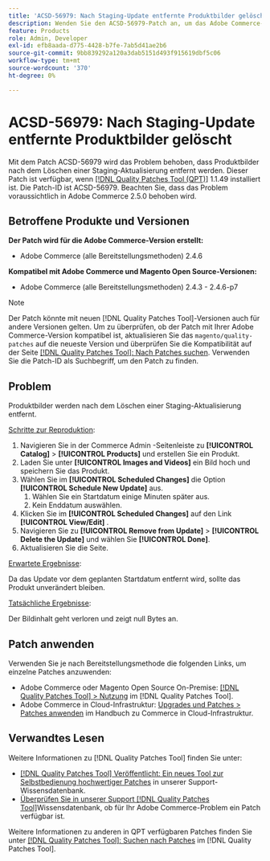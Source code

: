 ```yaml
---
title: 'ACSD-56979: Nach Staging-Update entfernte Produktbilder gelöscht'
description: Wenden Sie den ACSD-56979-Patch an, um das Adobe Commerce-Problem zu beheben, dass Produktbilder nach dem Löschen eines Staging-Updates entfernt werden
feature: Products
role: Admin, Developer
exl-id: efb8aada-d775-4428-b7fe-7ab5d41ae2b6
source-git-commit: 9bb839292a120a3dab5151d493f915619dbf5c06
workflow-type: tm+mt
source-wordcount: '370'
ht-degree: 0%

---
```


# ACSD-56979: Nach Staging-Update entfernte Produktbilder gelöscht

Mit dem Patch ACSD-56979 wird das Problem behoben, dass Produktbilder nach dem Löschen einer Staging-Aktualisierung entfernt werden. Dieser Patch ist verfügbar, wenn [[!DNL Quality Patches Tool (QPT)]](/help/announcements/adobe-commerce-announcements/magento-quality-patches-released-new-tool-to-self-serve-quality-patches.md) 1.1.49 installiert ist. Die Patch-ID ist ACSD-56979. Beachten Sie, dass das Problem voraussichtlich in Adobe Commerce 2.5.0 behoben wird.

## Betroffene Produkte und Versionen

**Der Patch wird für die Adobe Commerce-Version erstellt:**

* Adobe Commerce (alle Bereitstellungsmethoden) 2.4.6

**Kompatibel mit Adobe Commerce und Magento Open Source-Versionen:**

* Adobe Commerce (alle Bereitstellungsmethoden) 2.4.3 - 2.4.6-p7

>[!NOTE]
>
>Der Patch könnte mit neuen [!DNL Quality Patches Tool]-Versionen auch für andere Versionen gelten. Um zu überprüfen, ob der Patch mit Ihrer Adobe Commerce-Version kompatibel ist, aktualisieren Sie das `magento/quality-patches` auf die neueste Version und überprüfen Sie die Kompatibilität auf der Seite [[!DNL Quality Patches Tool]: Nach Patches suchen](https://experienceleague.adobe.com/tools/commerce-quality-patches/index.html). Verwenden Sie die Patch-ID als Suchbegriff, um den Patch zu finden.

## Problem

Produktbilder werden nach dem Löschen einer Staging-Aktualisierung entfernt.

<u>Schritte zur Reproduktion</u>:

1. Navigieren Sie in der Commerce Admin -Seitenleiste zu **[!UICONTROL Catalog]** > **[!UICONTROL Products]** und erstellen Sie ein Produkt.
1. Laden Sie unter **[!UICONTROL Images and Videos]** ein Bild hoch und speichern Sie das Produkt.
1. Wählen Sie im **[!UICONTROL Scheduled Changes]** die Option **[!UICONTROL Schedule New Update]** aus.
   1. Wählen Sie ein Startdatum einige Minuten später aus.
   1. Kein Enddatum auswählen.
1. Klicken Sie im **[!UICONTROL Scheduled Changes]** auf den Link **[!UICONTROL View/Edit]** .
1. Navigieren Sie zu **[!UICONTROL Remove from Update]** > **[!UICONTROL Delete the Update]** und wählen Sie **[!UICONTROL Done]**.
1. Aktualisieren Sie die Seite.

<u>Erwartete Ergebnisse</u>:

Da das Update vor dem geplanten Startdatum entfernt wird, sollte das Produkt unverändert bleiben.

<u>Tatsächliche Ergebnisse</u>:

Der Bildinhalt geht verloren und zeigt null Bytes an.

## Patch anwenden

Verwenden Sie je nach Bereitstellungsmethode die folgenden Links, um einzelne Patches anzuwenden:

* Adobe Commerce oder Magento Open Source On-Premise: [[!DNL Quality Patches Tool] > Nutzung](https://experienceleague.adobe.com/docs/commerce-operations/tools/quality-patches-tool/usage.html) im [!DNL Quality Patches Tool].
* Adobe Commerce in Cloud-Infrastruktur: [Upgrades und Patches > Patches anwenden](https://experienceleague.adobe.com/docs/commerce-cloud-service/user-guide/develop/upgrade/apply-patches.html) im Handbuch zu Commerce in Cloud-Infrastruktur.

## Verwandtes Lesen

Weitere Informationen zu [!DNL Quality Patches Tool] finden Sie unter:

* [[!DNL Quality Patches Tool] Veröffentlicht: Ein neues Tool zur Selbstbedienung hochwertiger Patches](/help/announcements/adobe-commerce-announcements/magento-quality-patches-released-new-tool-to-self-serve-quality-patches.md) in unserer Support-Wissensdatenbank.
* [Überprüfen Sie in unserer Support [!DNL Quality Patches Tool]](/help/support-tools/patches-available-in-qpt-tool/check-patch-for-magento-issue-with-magento-quality-patches.md)Wissensdatenbank, ob für Ihr Adobe Commerce-Problem ein Patch verfügbar ist.

Weitere Informationen zu anderen in QPT verfügbaren Patches finden Sie unter [[!DNL Quality Patches Tool]: Suchen nach Patches](https://experienceleague.adobe.com/tools/commerce-quality-patches/index.html) im [!DNL Quality Patches Tool].
